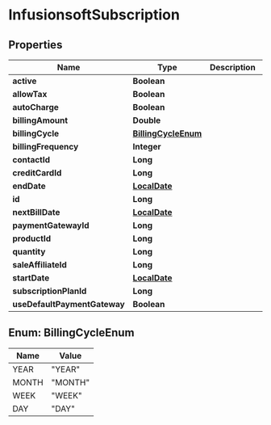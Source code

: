 
# InfusionsoftSubscription

## Properties
Name | Type | Description | Notes
------------ | ------------- | ------------- | -------------
**active** | **Boolean** |  |  [optional]
**allowTax** | **Boolean** |  |  [optional]
**autoCharge** | **Boolean** |  |  [optional]
**billingAmount** | **Double** |  |  [optional]
**billingCycle** | [**BillingCycleEnum**](#BillingCycleEnum) |  |  [optional]
**billingFrequency** | **Integer** |  |  [optional]
**contactId** | **Long** |  |  [optional]
**creditCardId** | **Long** |  |  [optional]
**endDate** | [**LocalDate**](LocalDate.md) |  |  [optional]
**id** | **Long** |  |  [optional]
**nextBillDate** | [**LocalDate**](LocalDate.md) |  |  [optional]
**paymentGatewayId** | **Long** |  |  [optional]
**productId** | **Long** |  |  [optional]
**quantity** | **Long** |  |  [optional]
**saleAffiliateId** | **Long** |  |  [optional]
**startDate** | [**LocalDate**](LocalDate.md) |  |  [optional]
**subscriptionPlanId** | **Long** |  |  [optional]
**useDefaultPaymentGateway** | **Boolean** |  |  [optional]


<a name="BillingCycleEnum"></a>
## Enum: BillingCycleEnum
Name | Value
---- | -----
YEAR | &quot;YEAR&quot;
MONTH | &quot;MONTH&quot;
WEEK | &quot;WEEK&quot;
DAY | &quot;DAY&quot;



